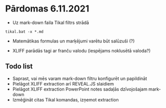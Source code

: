 # Pārdomas 6.11.2021

* Uz mark-down faila Tikal filtrs strādā

```
tikal.bat -x *.md
```

* Matemātikas formulas un marķējumi varētu būt salūzuši (?)

* XLIFF parādās tagi ar franču valodu (iespējams noklusētā valoda?)

## Todo list

* Saprast, vai mēs varam mark-down filtru konfigurēt un papildināt
* Pielāgot XLIFF extraction arī REVEAL.JS slaidiem
* Pielāgot XLIFF extraction PowerPoint notes sadaļās dzīvojošajam mark-down
* Izmēģināt citas Tikal komandas, izņemot extraction 
